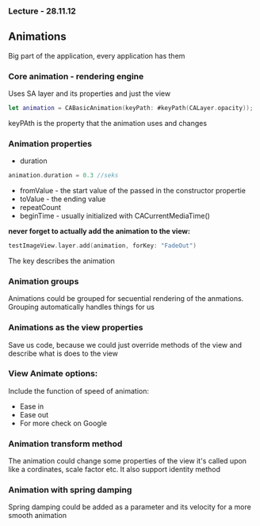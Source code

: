 ### Lecture - 28.11.12

## Animations
Big part of the application, every application has them

### Core animation - rendering engine
Uses SA layer and its properties and just the view

```swift
let animation = CABasicAnimation(keyPath: #keyPath(CALayer.opacity));
```

keyPAth is the property that the animation uses and changes

### Animation properties
* duration
```swift
animation.duration = 0.3 //seks
```
* fromValue - the start value of the passed in the constructor propertie
* toValue - the ending value
* repeatCount
* beginTime - usually initialized with CACurrentMediaTime()

**never forget to actually add the animation to the view:**
```swift
testImageView.layer.add(animation, forKey: "FadeOut")
```
The key describes the animation

### Animation groups
Animations could be grouped for secuential rendering of the anmations. Grouping
automatically handles things for us

### Animations as the view properties
Save us code, because we could just override methods of the view and describe
what is does to the view

### View Animate options:
Include the function of speed of animation:
* Ease in
* Ease out
* For more check on Google

### Animation transform method
The animation could change some properties of the view it's called upon like
a cordinates, scale factor etc. It also support identity method

### Animation with spring damping
Spring damping could be added as a parameter and its velocity for a more
smooth animation
